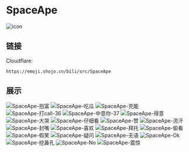 # SpaceApe
![icon](https://emoji.shojo.cn/bili/src/SpaceApe/icon.png)
## 链接
Cloudflare:
```
https://emoji.shojo.cn/bili/src/SpaceApe
```
## 展示
![SpaceApe-抱富](https://emoji.shojo.cn/bili/src/SpaceApe/SpaceApe-抱富.png)
![SpaceApe-吃瓜](https://emoji.shojo.cn/bili/src/SpaceApe/SpaceApe-吃瓜.png)
![SpaceApe-充能](https://emoji.shojo.cn/bili/src/SpaceApe/SpaceApe-充能.png)
![SpaceApe-打call-36](https://emoji.shojo.cn/bili/src/SpaceApe/SpaceApe-打call-36.png)
![SpaceApe-中意你-37](https://emoji.shojo.cn/bili/src/SpaceApe/SpaceApe-中意你-37.png)
![SpaceApe-得意](https://emoji.shojo.cn/bili/src/SpaceApe/SpaceApe-得意.png)
![SpaceApe-大哭](https://emoji.shojo.cn/bili/src/SpaceApe/SpaceApe-大哭.png)
![SpaceApe-仔细看](https://emoji.shojo.cn/bili/src/SpaceApe/SpaceApe-仔细看.png)
![SpaceApe-赞](https://emoji.shojo.cn/bili/src/SpaceApe/SpaceApe-赞.png)
![SpaceApe-流汗](https://emoji.shojo.cn/bili/src/SpaceApe/SpaceApe-流汗.png)
![SpaceApe-封嘴](https://emoji.shojo.cn/bili/src/SpaceApe/SpaceApe-封嘴.png)
![SpaceApe-喜欢](https://emoji.shojo.cn/bili/src/SpaceApe/SpaceApe-喜欢.png)
![SpaceApe-拜托](https://emoji.shojo.cn/bili/src/SpaceApe/SpaceApe-拜托.png)
![SpaceApe-偷看](https://emoji.shojo.cn/bili/src/SpaceApe/SpaceApe-偷看.png)
![SpaceApe-假笑](https://emoji.shojo.cn/bili/src/SpaceApe/SpaceApe-假笑.png)
![SpaceApe-疑问](https://emoji.shojo.cn/bili/src/SpaceApe/SpaceApe-疑问.png)
![SpaceApe-无语](https://emoji.shojo.cn/bili/src/SpaceApe/SpaceApe-无语.png)
![SpaceApe-Ok](https://emoji.shojo.cn/bili/src/SpaceApe/SpaceApe-Ok.png)
![SpaceApe-挖鼻孔](https://emoji.shojo.cn/bili/src/SpaceApe/SpaceApe-挖鼻孔.png)
![SpaceApe-No](https://emoji.shojo.cn/bili/src/SpaceApe/SpaceApe-No.png)
![SpaceApe-震惊](https://emoji.shojo.cn/bili/src/SpaceApe/SpaceApe-震惊.png)
